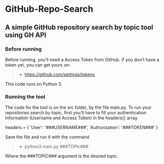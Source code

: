 # GitHub-Repo-Search
## A simple GitHub repository search by topic tool using GH API


### Before running
Before running, you'll need a Access Token from GitHub. If you don't have a token yet, you can get yours on:
> - https://github.com/settings/tokens

This code runs on Python 3.

### Running the tool
The code for the tool is on the src folder, by the file main.py.
To run your repositories search by topic, first you'll have to fill your authentication information (Username and Access Token) in the headers{} array.

headers = {
    'User': '###USERNAME###',
    'Authorization': '###TOKEN###'
}

Save the file and run it with the command

> - python3 main.py ###TOPIc###

Where the ###TOPIC### argument is the desired topic.
